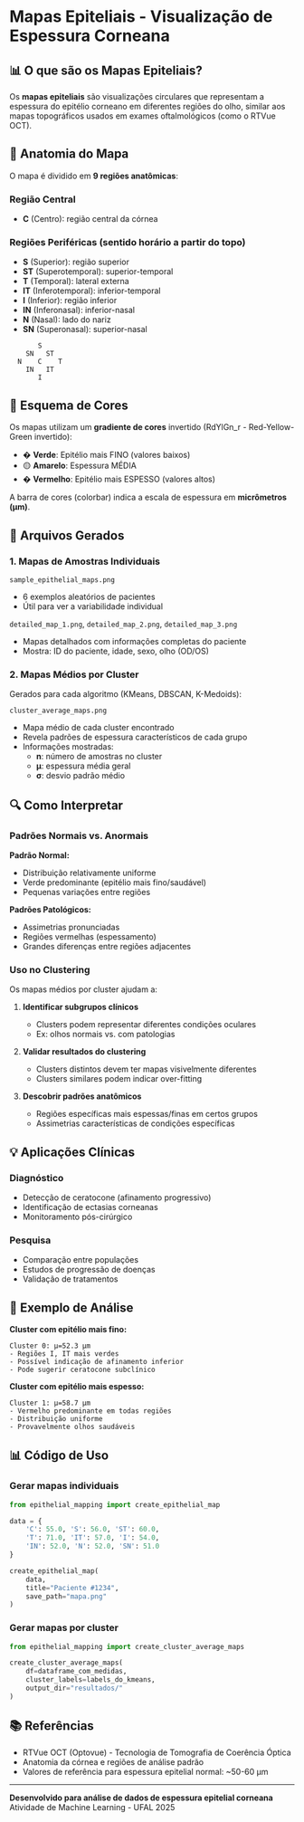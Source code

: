 # Mapas Epiteliais - Visualização de Espessura Corneana

## 📊 O que são os Mapas Epiteliais?

Os **mapas epiteliais** são visualizações circulares que representam a espessura do epitélio corneano em diferentes regiões do olho, similar aos mapas topográficos usados em exames oftalmológicos (como o RTVue OCT).

## 🎯 Anatomia do Mapa

O mapa é dividido em **9 regiões anatômicas**:

### Região Central
- **C** (Centro): região central da córnea

### Regiões Periféricas (sentido horário a partir do topo)
- **S** (Superior): região superior
- **ST** (Superotemporal): superior-temporal
- **T** (Temporal): lateral externa
- **IT** (Inferotemporal): inferior-temporal  
- **I** (Inferior): região inferior
- **IN** (Inferonasal): inferior-nasal
- **N** (Nasal): lado do nariz
- **SN** (Superonasal): superior-nasal

```
       S
    SN   ST
  N    C    T
    IN   IT
       I
```

## 🌈 Esquema de Cores


Os mapas utilizam um **gradiente de cores** invertido (RdYlGn_r - Red-Yellow-Green invertido):

- � **Verde**: Epitélio mais FINO (valores baixos)
- 🟡 **Amarelo**: Espessura MÉDIA
- � **Vermelho**: Epitélio mais ESPESSO (valores altos)

A barra de cores (colorbar) indica a escala de espessura em **micrômetros (μm)**.

## 📁 Arquivos Gerados

### 1. Mapas de Amostras Individuais
`sample_epithelial_maps.png`
- 6 exemplos aleatórios de pacientes
- Útil para ver a variabilidade individual

`detailed_map_1.png`, `detailed_map_2.png`, `detailed_map_3.png`
- Mapas detalhados com informações completas do paciente
- Mostra: ID do paciente, idade, sexo, olho (OD/OS)

### 2. Mapas Médios por Cluster
Gerados para cada algoritmo (KMeans, DBSCAN, K-Medoids):

`cluster_average_maps.png`
- Mapa médio de cada cluster encontrado
- Revela padrões de espessura característicos de cada grupo
- Informações mostradas:
  - **n**: número de amostras no cluster
  - **μ**: espessura média geral
  - **σ**: desvio padrão médio

## 🔍 Como Interpretar

### Padrões Normais vs. Anormais


**Padrão Normal:**
- Distribuição relativamente uniforme
- Verde predominante (epitélio mais fino/saudável)
- Pequenas variações entre regiões

**Padrões Patológicos:**
- Assimetrias pronunciadas
- Regiões vermelhas (espessamento)
- Grandes diferenças entre regiões adjacentes

### Uso no Clustering

Os mapas médios por cluster ajudam a:

1. **Identificar subgrupos clínicos**
   - Clusters podem representar diferentes condições oculares
   - Ex: olhos normais vs. com patologias

2. **Validar resultados do clustering**
   - Clusters distintos devem ter mapas visivelmente diferentes
   - Clusters similares podem indicar over-fitting

3. **Descobrir padrões anatômicos**
   - Regiões específicas mais espessas/finas em certos grupos
   - Assimetrias características de condições específicas

## 💡 Aplicações Clínicas

### Diagnóstico
- Detecção de ceratocone (afinamento progressivo)
- Identificação de ectasias corneanas
- Monitoramento pós-cirúrgico

### Pesquisa
- Comparação entre populações
- Estudos de progressão de doenças
- Validação de tratamentos

## 🔬 Exemplo de Análise


**Cluster com epitélio mais fino:**
```
Cluster 0: μ=52.3 μm
- Regiões I, IT mais verdes
- Possível indicação de afinamento inferior
- Pode sugerir ceratocone subclínico
```

**Cluster com epitélio mais espesso:**
```
Cluster 1: μ=58.7 μm  
- Vermelho predominante em todas regiões
- Distribuição uniforme
- Provavelmente olhos saudáveis
```

## 📊 Código de Uso

### Gerar mapas individuais
```python
from epithelial_mapping import create_epithelial_map

data = {
    'C': 55.0, 'S': 56.0, 'ST': 60.0,
    'T': 71.0, 'IT': 57.0, 'I': 54.0,
    'IN': 52.0, 'N': 52.0, 'SN': 51.0
}

create_epithelial_map(
    data, 
    title="Paciente #1234",
    save_path="mapa.png"
)
```

### Gerar mapas por cluster
```python
from epithelial_mapping import create_cluster_average_maps

create_cluster_average_maps(
    df=dataframe_com_medidas,
    cluster_labels=labels_do_kmeans,
    output_dir="resultados/"
)
```

## 📚 Referências

- RTVue OCT (Optovue) - Tecnologia de Tomografia de Coerência Óptica
- Anatomia da córnea e regiões de análise padrão
- Valores de referência para espessura epitelial normal: ~50-60 μm

---

**Desenvolvido para análise de dados de espessura epitelial corneana**  
Atividade de Machine Learning - UFAL 2025